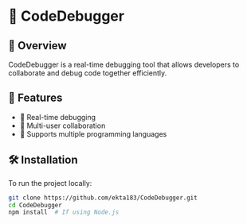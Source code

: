 # 🚀 CodeDebugger

## 📖 Overview
CodeDebugger is a real-time debugging tool that allows developers to collaborate and debug code together efficiently.

## 🎯 Features
- 🐞 Real-time debugging
- 🔗 Multi-user collaboration
- 📂 Supports multiple programming languages

## 🛠️ Installation
To run the project locally:

```sh
git clone https://github.com/ekta183/CodeDebugger.git
cd CodeDebugger
npm install  # If using Node.js
